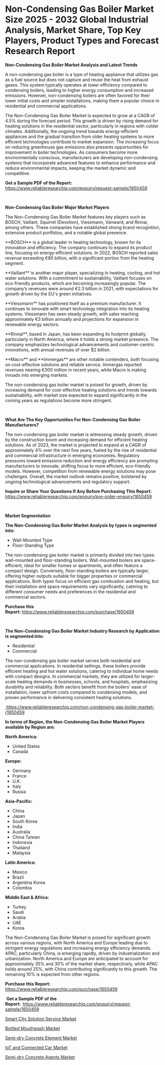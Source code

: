<p><h1>Non-Condensing Gas Boiler Market Size 2025 - 2032 Global Industrial Analysis, Market Share, Top Key Players, Product Types and Forecast Research Report</h1></p><p><strong>Non-Condensing Gas Boiler Market Analysis and Latest Trends</strong></p>
<p><p>A non-condensing gas boiler is a type of heating appliance that utilizes gas as a fuel source but does not capture and reuse the heat from exhaust gases. This system typically operates at lower efficiency compared to condensing boilers, leading to higher energy consumption and increased emissions. However, non-condensing boilers are often favored for their lower initial costs and simpler installations, making them a popular choice in residential and commercial applications.</p><p>The Non-Condensing Gas Boiler Market is expected to grow at a CAGR of 4.5% during the forecast period. This growth is driven by rising demand for heating solutions in the residential sector, particularly in regions with colder climates. Additionally, the ongoing trend towards energy-efficient appliances and the gradual transition from older heating systems to more efficient technologies contribute to market expansion. The increasing focus on reducing greenhouse gas emissions also presents opportunities for improvement in boiler technologies. As consumers become more environmentally conscious, manufacturers are developing non-condensing systems that incorporate advanced features to enhance performance and reduce environmental impacts, keeping the market dynamic and competitive.</p></p>
<p><strong>Get a Sample PDF of the Report:&nbsp;</strong> <a href="https://www.reliableresearchiq.com/enquiry/request-sample/1650459?utm_campaign=1088&utm_medium=2&utm_source=Github&utm_content=ia&utm_term=23032025&utm_id=non-condensing-gas-boiler">https://www.reliableresearchiq.com/enquiry/request-sample/1650459</a></p>
<p>&nbsp;</p>
<p><strong>Non-Condensing Gas Boiler Major Market Players</strong></p>
<p><p>The Non-Condensing Gas Boiler Market features key players such as BOSCH, Vaillant, Squirrel (Devotion), Viessmann, Vanward, and Rinnai, among others. These companies have established strong brand recognition, extensive product portfolios, and a notable global presence.</p><p>**BOSCH** is a global leader in heating technology, known for its innovation and efficiency. The company continues to expand its product line, focusing on energy-efficient solutions. In 2022, BOSCH reported sales revenue exceeding €80 billion, with a significant portion from the heating segment.</p><p>**Vaillant** is another major player, specializing in heating, cooling, and hot water solutions. With a commitment to sustainability, Vaillant focuses on eco-friendly products, which are becoming increasingly popular. The company’s revenues were around €2.3 billion in 2021, with expectations for growth driven by the EU's green initiatives.</p><p>**Viessmann** has positioned itself as a premium manufacturer. It continues to innovate with smart technology integration into its heating systems. Viessmann has seen steady growth, with sales reaching approximately €3 billion annually and projections for expansion in renewable energy sectors.</p><p>**Rinnai**, based in Japan, has been expanding its footprint globally, particularly in North America, where it holds a strong market presence. The company emphasizes technological advancements and customer-centric innovations, with annual revenues of over $2 billion.</p><p>**Macro** and **Immergas** are other notable contenders, both focusing on cost-effective solutions and reliable service. Immergas reported revenues nearing €300 million in recent years, while Macro is making inroads into emerging markets.</p><p>The non-condensing gas boiler market is poised for growth, driven by increasing demand for cost-effective heating solutions and trends towards sustainability, with market size expected to expand significantly in the coming years as regulations become more stringent.</p></p>
<p>&nbsp;</p>
<p><strong>What Are The Key Opportunities For Non-Condensing Gas Boiler Manufacturers?</strong></p>
<p><p>The non-condensing gas boiler market is witnessing steady growth, driven by the construction boom and increasing demand for efficient heating solutions. As of 2023, the market is projected to expand at a CAGR of approximately 4% over the next five years, fueled by the rise of residential and commercial infrastructure in emerging economies. Regulatory pressures toward emissions reduction and energy efficiency are prompting manufacturers to innovate, shifting focus to more efficient, eco-friendly models. However, competition from renewable energy solutions may pose challenges. Overall, the market outlook remains positive, bolstered by ongoing technological advancements and regulatory support.</p></p>
<p><strong>Inquire or Share Your Questions If Any Before Purchasing This Report:</strong> <a href="https://www.reliableresearchiq.com/enquiry/pre-order-enquiry/1650459?utm_campaign=1088&utm_medium=2&utm_source=Github&utm_content=ia&utm_term=23032025&utm_id=non-condensing-gas-boiler">https://www.reliableresearchiq.com/enquiry/pre-order-enquiry/1650459</a></p>
<p>&nbsp;</p>
<p><strong>Market Segmentation</strong></p>
<p><strong>The Non-Condensing Gas Boiler Market Analysis by types is segmented into:</strong></p>
<p><ul><li>Wall-Mounted Type</li><li>Floor-Standing Type</li></ul></p>
<p><p>The non-condensing gas boiler market is primarily divided into two types: wall-mounted and floor-standing boilers. Wall-mounted boilers are space-efficient, ideal for smaller homes or apartments, and often feature a compact design. Conversely, floor-standing boilers are typically larger, offering higher outputs suitable for bigger properties or commercial applications. Both types focus on efficient gas combustion and heating, but their installation and space requirements vary significantly, catering to different consumer needs and preferences in the residential and commercial sectors.</p></p>
<p><strong>Purchase this Report:&nbsp;</strong><a href="https://www.reliableresearchiq.com/purchase/1650459?utm_campaign=1088&utm_medium=2&utm_source=Github&utm_content=ia&utm_term=23032025&utm_id=non-condensing-gas-boiler">https://www.reliableresearchiq.com/purchase/1650459</a></p>
<p>&nbsp;</p>
<p><strong>The Non-Condensing Gas Boiler Market Industry Research by Application is segmented into:</strong></p>
<p><ul><li>Residential</li><li>Commercial</li></ul></p>
<p><p>The non-condensing gas boiler market serves both residential and commercial applications. In residential settings, these boilers provide efficient heating and hot water solutions, catering to individual home needs with compact designs. In commercial markets, they are utilized for larger-scale heating demands in businesses, schools, and hospitals, emphasizing durability and reliability. Both sectors benefit from the boilers' ease of installation, lower upfront costs compared to condensing models, and proven performance in delivering consistent heating solutions.</p></p>
<p><a href="https://www.reliableresearchiq.com/non-condensing-gas-boiler-market-r1650459?utm_campaign=1088&utm_medium=2&utm_source=Github&utm_content=ia&utm_term=23032025&utm_id=non-condensing-gas-boiler">&nbsp;https://www.reliableresearchiq.com/non-condensing-gas-boiler-market-r1650459</a></p>
<p><strong>In terms of Region, the Non-Condensing Gas Boiler Market Players available by Region are:</strong></p>
<p>
    <p> <strong> North America: </strong>
        <ul>
            <li>United States</li>
            <li>Canada</li>
        </ul>
        </p> 
    <p> <strong> Europe: </strong>
        <ul>
            <li>Germany</li>
            <li>France</li>
            <li>U.K.</li>
            <li>Italy</li>
            <li>Russia</li>
        </ul>
        </p> 
    <p> <strong> Asia-Pacific: </strong>
        <ul>
            <li>China</li>
            <li>Japan</li>
            <li>South Korea</li>
            <li>India</li>
            <li>Australia</li>
            <li>China Taiwan</li>
            <li>Indonesia</li>
            <li>Thailand</li>
            <li>Malaysia</li>
        </ul>
        </p> 
    <p> <strong> Latin America: </strong>
        <ul>
            <li>Mexico</li>
            <li>Brazil</li>
            <li>Argentina Korea</li>
            <li>Colombia</li>
        </ul>
        </p> 
    <p> <strong> Middle East & Africa: </strong>
        <ul>
            <li>Turkey</li>
            <li>Saudi</li>
            <li>Arabia</li>
            <li>UAE</li>
            <li>Korea</li>
        </ul>
    </p>
    </p>
<p><p>The Non-Condensing Gas Boiler Market is poised for significant growth across various regions, with North America and Europe leading due to stringent energy regulations and increasing energy efficiency demands. APAC, particularly China, is emerging rapidly, driven by industrialization and urbanization. North America and Europe are anticipated to account for approximately 35% and 30% of the market share, respectively, while APAC holds around 25%, with China contributing significantly to this growth. The remaining 10% is expected from other regions.</p></p>
<p><strong>Purchase this Report: </strong><a href="https://www.reliableresearchiq.com/purchase/1650459?utm_campaign=1088&utm_medium=2&utm_source=Github&utm_content=ia&utm_term=23032025&utm_id=non-condensing-gas-boiler">https://www.reliableresearchiq.com/purchase/1650459</a></p>
<p>&nbsp;<strong>Get a Sample PDF of the Report:&nbsp;&nbsp;</strong><a href="https://www.reliableresearchiq.com/enquiry/request-sample/1650459?utm_campaign=1088&utm_medium=2&utm_source=Github&utm_content=ia&utm_term=23032025&utm_id=non-condensing-gas-boiler">https://www.reliableresearchiq.com/enquiry/request-sample/1650459</a></p>
<p><strong></strong></p>
<p><p><a href="https://github.com/kumadenthela/Market-Research-Report-List-1/blob/main/smart-city-solution-service-market.md?utm_campaign=1088&utm_medium=2&utm_source=Github&utm_content=ia&utm_term=23032025&utm_id=non-condensing-gas-boiler">Smart City Solution Service Market</a></p><p><a href="https://github.com/bibzmuiko/Market-Research-Report-List-1/blob/main/bottled-mouthwash-market.md?utm_campaign=1088&utm_medium=2&utm_source=Github&utm_content=ia&utm_term=23032025&utm_id=non-condensing-gas-boiler">Bottled Mouthwash Market</a></p><p><a href="https://github.com/linnuripat/Market-Research-Report-List-1/blob/main/semi-dry-concrete-element-market.md?utm_campaign=1088&utm_medium=2&utm_source=Github&utm_content=ia&utm_term=23032025&utm_id=non-condensing-gas-boiler">Semi-dry Concrete Element Market</a></p><p><a href="https://github.com/ikokwuihepa/Market-Research-Report-List-1/blob/main/iot-and-connected-car-market.md?utm_campaign=1088&utm_medium=2&utm_source=Github&utm_content=ia&utm_term=23032025&utm_id=non-condensing-gas-boiler">IoT and Connected Car Market</a></p><p><a href="https://github.com/larotnanonhx/Market-Research-Report-List-1/blob/main/semi-dry-concrete-agents-market.md?utm_campaign=1088&utm_medium=2&utm_source=Github&utm_content=ia&utm_term=23032025&utm_id=non-condensing-gas-boiler">Semi-dry Concrete Agents Market</a></p></p>